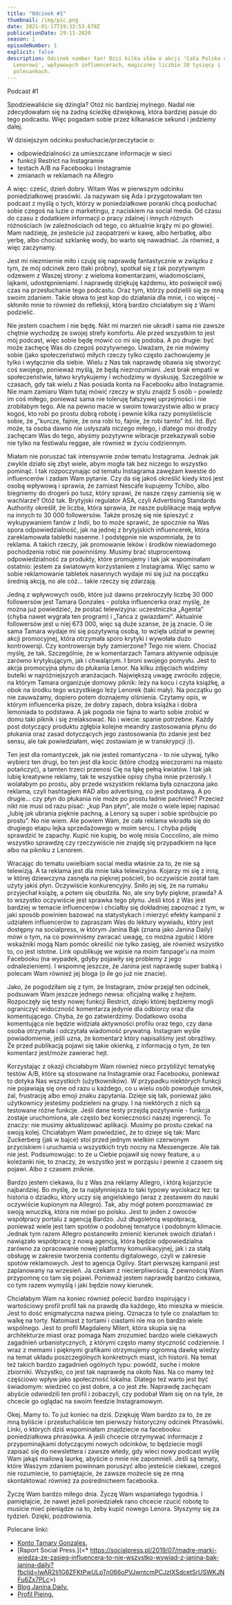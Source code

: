 ```yaml
---
title: "Odcinek #1"
thumbnail: /img/pic.png
date: 2021-01-17T19:33:53.678Z
publicationDate: 29-11-2020
season: 1
episodeNumber: 1
explicit: false
description: Odcinek namber łan! Dziś kilka słów o akcji 'Cała Polska czyta
  Lenorowi', wpływowych influencerach, magicznej liczbie 30 tysięcy i
  polecankach.
---
```


Podcast #1

Spodziewaliście się dżingla? Otóż nic bardziej mylnego. Nadal nie zdecydowałam się na żadną ścieżkę dźwiękową, która bardziej pasuje do tego podcastu. Więc pogadam sobie przez kilkanaście sekund i jedziemy dalej.

W dzisiejszym odcinku posłuchacie/przeczytacie o:

- odpowiedzialności za umieszczane informacje w sieci
- funkcji Restrict na Instagramie
- testach A/B na Facebooku i Instagramie
- zmianach w reklamach na Allegro

A więc: cześć, dzień dobry. Witam Was w pierwszym odcinku poniedziałkowej prasówki. Ja nazywam się Ada i przygotowałam ten podcast z myślą o tych, którzy w poniedziałkowe poranki chcą posłuchać sobie czegoś na luzie o marketingu, z naciskiem na social media. Od czasu do czasu z dodatkiem informacji o pracy zdalnej i innych różnych różnościach (w zależnościach od tego, co aktualnie krąży mi po głowie). Mam nadzieję, że jesteście już zaopatrzeni w kawę, albo herbatkę, albo yerbę, albo chociaż szklankę wody, bo warto się nawadniać. Ja również, a więc zaczynamy.

Jest mi niezmiernie miło i czuję się naprawdę fantastycznie w związku z tym, że mój odcinek zero (taki próbny), spotkał się z tak pozytywnym odzewem z Waszej strony: z wieloma komentarzami, wiadomościami, lajkami, udostępnieniami. I naprawdę dziękuję każdemu, kto poświęcił swój czas na przesłuchanie tego podcastu. Oraz tym, którzy podzielili się ze mną swoim zdaniem. Takie słowa to jest kop do działania dla mnie, i co więcej - skłoniło mnie to również do refleksji, którą bardzo chciałabym się z Wami podzielić.

Nie jestem coachem i nie będę. Nikt mi marzeń nie ukradł i sama nie zawsze chętnie wychodzę ze swojej strefy komfortu. Ale przed wszystkim to jest mój podcast, więc sobie będę mówić co mi się podoba. A po drugie: być może zachęcę Was do czegoś pozytywnego. Uważam, że nie mówimy sobie (jako społeczeństwo) miłych rzeczy tylko często zachowujemy je tylko i wyłącznie dla siebie. Wielu z Nas tak naprawdę obawia się stworzyć coś swojego, ponieważ myślą, że będą niezrozumiani. Jest brak empatii w społeczeństwie, łatwo krytykujemy i wchodzimy w dyskusję. Szczególnie w czasach, gdy tak wielu z Nas posiada konta na Facebooku albo Instagramie. Nie mam zamiaru Wam tutaj mówić rzeczy w stylu znajdź 5 osób – powiedz im coś miłego, ponieważ sama nie toleruję fałszywej uprzejmości i nie zrobiłabym tego. Ale na pewno macie w swoim towarzystwie albo w pracy kogoś, kto robi po prostu dobrą robotę i pewnie kilka razy pomyśleliście sobie, że „"kurcze, fajnie, że ona robi to, fajnie, że robi tamto” itd. itd. Być może, ta osoba dawno nie usłyszała niczego miłego, i dlatego moi drodzy zachęcam Was do tego, abyśmy pozytywne wibracje przekazywali sobie nie tylko na festiwalu reggae, ale również w życiu codziennym.

Miałam nie poruszać tak intensywnie znów tematu Instagrama. Jednak jak zwykle działo się zbyt wiele, abym mogła tak bez niczego to wszystko pominąć. I tak rozpoczynając od tematu Instagrama zawężam kwestie do influencerów i zadam Wam pytanie. Czy da się jakoś określić kiedy ktoś jest osobą wpływową i sprawia, że zamiast Nescafe kupujemy Tchibo, albo biegniemy do drogerii po tusz, który sprawi, że nasze rzęsy zamienią się w wachlarze? Otóż tak. Brytyjski regulator ASA, czyli Advertising Standards Authority określił, że liczba, która sprawia, że nasze publikacje mają wpływ na innych to 30 000 followersów. Także proszę się nie śpieszyć z wykupywaniem fanów z Indii, bo to może sprawić, że spocznie na Was spora odpowiedzialność, jak na jednej z brytyjskich influencerek, która zareklamowała tabletki nasenne. I podstępnie nie wspomniała, że to reklama. A takich rzeczy, jak promowanie leków i środków niewiadomego pochodzenia robić nie powinniśmy. Musimy brać stuprocentową odpowiedzialność za produkty, które promujemy i tak jak wspominałam ostatnio: jestem za światowym korzystaniem z Instagrama. Więc samo w sobie reklamowanie tabletek nasennych wydaje mi się już na początku średnią akcją, no ale cóż… takie rzeczy się zdarzają.

Jedną z wpływowych osób, które już dawno przekroczyły liczbę 30 000 followersów jest Tamara Gonzales - polska influencerka oraz myślę, że można już powiedzieć, że postać telewizyjna: uczestniczka „Agenta” (chyba nawet wygrała ten program) i „Tańca z gwiazdami”. Aktualnie followersów jest u niej 673 000, więc są duże szanse, że ją znacie. O ile sama Tamara wydaje mi się pozytywną osobą, to wzięła udział w pewnej akcji promocyjnej, która otrzymała sporo krytyki i wywołała dużo kontrowersji. Czy kontrowersje były zamierzone? Tego nie wiem. Chociaż myślę, że tak. Szczególnie, że w komentarzach Tamara aktywnie odpisuje zarówno krytykującym, jak i chwalącym. I broni swojego pomysłu. Jest to akcja promocyjna płynu do płukania Lenor. Na kilku zdjęciach widzimy butelki w najróżniejszych aranżacjach. Największą uwagę zwróciło zdjęcie, na którym Tamara organizuje domowy piknik: leży na kocu i czyta książkę, a obok na środku tego wszystkiego leży Lenorek (taki mały). Na początku go nie zauważamy, dopiero potem doznajemy olśnienia. Czytamy opis, w którym influencerka pisze, że dobry zapach, dobra książka i dobra lemoniada to podstawa. A jak pogoda nie fajna to warto sobie zrobić w domu taki piknik i się zrelaksować. No i wiecie: spanie potrzebne. Każdy post dotyczący produktu zgłębia kolejne meandry zastosowania płynu do płukania oraz zasad dotyczących jego zastosowania (to zdanie jest bez sensu, ale tak powiedziałam, więc zostawiam je w transkrypcji :)).

Ten jest dla romantyczek, jak nie jesteś romantyczna - to nie używaj, tylko wybierz ten drugi, bo ten jest dla kocic (które chodzą wieczorami na miasto potańczyć), a tamten trzeci przenosi Cię na łąkę pełną kwiatów. I tak jak lubię kreatywne reklamy, tak te wszystkie opisy chyba mnie przerosły. I wolałabym po prostu, aby przede wszystkim reklama była oznaczona jako reklama, czyli hashtagiem #AD albo advertising, co jest podstawą. A po drugie... czy płyn do płukania nie może po prostu ładnie pachnieć? Przecież nikt nie musi od razu pisać: „kup Pan płyn”, ale może o wiele lepiej napisać „lubię jak ubrania pięknie pachną, a Lenory są super i sobie spróbujcie po prostu”. No nie wiem. Ale powiem Wam, że cała reklama wkradła się do drugiego etapu lejka sprzedażowego w moim sercu. I chyba pójdę sprawdzić te zapachy. Kupić nie kupię, bo wolę misia Coccolino, ale mimo wszystko sprawdzę czy rzeczywiście nie znajdę się przypadkiem na łące albo na pikniku z Lenorem.

Wracając do tematu uwielbiam social media właśnie za to, że nie są telewizją. A ta reklama jest dla mnie taka telewizyjna. Kojarzy mi się z inną, w której dziewczyna zasnęła na pięknej pościeli, bo oczywiście został tam użyty jakiś płyn. Oczywiście konkurencyjny. Śniło jej się, że na rumaku przyjechał książę, a potem się obudziła. No, ale sny były piękne, prawda? A to wszystko oczywiście jest sprawka tego płynu. Jeśli ktoś z Was jest bardziej w temacie influencerów i chciałby się dokładniej zapoznać z tym, w jaki sposób powinien bazować na statystykach i mierzyć efekty kampanii z udziałem influencerów to zapraszam Was do lektury wywiadu, który jest dostępny na socialpress, w którym Janina Bąk (znana jako Janina Daily) mówi o tym, na co powinniśmy zwracać uwagę, co można zgubić i które wskaźniki mogą Nam pomóc określić nie tylko zasięg, ale również wszystko to, co jest istotne. Link opublikuję we wpisie na moim fanpage'u na moim Facebooku (na wypadek, gdyby pojawiły się problemy z jego odnalezieniem). I wspomnę jeszcze, że Janina jest naprawdę super babką i polecam Wam również jej bloga (o ile go już nie znacie).

Jako, że pogodziłam się z tym, że Instagram, znów przejął ten odcinek, podsuwam Wam jeszcze jednego newsa: oficjalną walkę z hejtem. Rozpoczęły się testy nowej funkcji Restrict, dzięki której będziemy mogli ograniczyć widoczność komentarza jedynie dla odbiorcy oraz dla komentującego. Chyba, że go zatwierdzimy. Dodatkowo osoba komentująca nie będzie widziała aktywności profilu oraz tego, czy dana osoba otrzymała i odczytała wiadomość prywatną. Instagram wyśle powiadomienie, jeśli uzna, że komentarz który napisaliśmy jest obraźliwy. Że przed publikacją pojawi się takie okienką, z informacją o tym, że ten komentarz jest/może zawierać hejt.

Korzystając z okazji chciałabym Wam również nieco przybliżyć tematykę testów A/B, które są stosowane na Instagramie oraz Facebooku, ponieważ to dotyka Nas wszystkich (użytkowników). W przypadku niektórych funkcji nie pojawiają się one od razu u każdego, co u wielu osób powoduje smutek, żal, frustrację albo emoji znaku zapytania. Dzieje się tak, ponieważ jako użytkownicy jesteśmy podzieleni na grupy. I na niektórych z nich są testowane różne funkcje. Jeśli dane testy przejdą pozytywnie - funkcja zostaje uruchomiona, ale często bez konieczności naszej ingerencji. To znaczy: nie musimy aktualizować aplikacji. Musimy po prostu czekać na swoją kolej. Chciałabym Wam powiedzieć, że to dzieje się tak: Marc Zuckerberg (jak w bajce) stoi przed jednym wielkim czerwonym przyciskiem i uruchamia u wszystkich tryb nocny na Messengerze. Ale tak nie jest. Podsumowując: to że u Ciebie pojawił się nowy feature, a u koleżanki nie, to znaczy, że wszystko jest w porząsiu i pewnie z czasem się pojawi. Albo z czasem zniknie.

Bardzo jestem ciekawa, ilu z Was zna reklamy Allegro, i którą kojarzycie najbardziej. Bo myślę, że ta najsłynniejsza to taki typowy wyciskacz łez: ta historia o dziadku, który uczy się angielskiego (wraz z zestawem do nauki oczywiście kupionym na Allegro). Tak, aby mógł potem porozmawiać ze swoją wnuczką, która nie mówi po polsku. Jest to jeden z owoców współpracy portalu z agencją Bardzo. Już długoletnią współpracą, ponieważ wiele jest tam spotów o podobnej tematyce i podobnym klimacie. Jednak tym razem Allegro postanowiło zmienić kierunek swoich działań i nawiązało współpracę z nową agencją, która będzie odpowiedzialna zarówno za opracowanie nowej platformy komunikacyjnej, jak i za stałą obsługę w zakresie tworzenia contentu digitalowego, czyli w zakresie spotów reklamowych. Jest to agencja Ogilvy. Start pierwszej kampanii jest zaplanowany na wrzesień. Ja czekam z niecierpliwością. Z pewnością Wam przypomnę co tam się pojawi. Ponieważ jestem naprawdę bardzo ciekawa, co tym razem wymyślą i jaki będzie nowy kierunek.

Chciałabym Wam na koniec również polecić bardzo inspirujący i wartościowy profil profil tak na prawdę dla każdego, kto mieszka w mieście. Jest to dość enigmatyczna nazwa pieing. Oznacza to tyle co znalazłam to: walkę na torty. Natomiast z tortami i ciastami nie ma on bardzo wiele wspólnego. Jest to profil Magdaleny Milert, która skupia się na architekturze miast oraz pomaga Nam zrozumieć bardzo wiele ciekawych zagadnień urbanistycznych, z którymi często mamy styczność codziennie. I wraz z memami i pięknymi grafikami otrzymujemy ogromną dawkę wiedzy na temat układu poszczególnych konkretnych miast, ich historii. Na temat też takich bardzo zagadnień ogólnych typu: powódź, suche i mokre zbiorniki. Wszystko, co jest tak naprawdę na około Nas. Na co mamy też częściowo wpływ jako społeczność lokalna. Dlatego też warto jest być świadomym: wiedzieć co jest dobre, a co jest złe. Naprawdę zachęcam abyście odwiedzili ten profil i zobaczyli, czy podobał Wam się on na tyle, że chcecie go oglądać na swoim feedzie Instagramowym.

Okej. Mamy to. To już koniec na dziś. Dziękuję Wam bardzo za to, że ze mną byliście i przesłuchaliście ten pierwszy historyczny odcinek Phrasówki. Linki, o których dziś wspominałam znajdziecie na facebooku: poniedziałkowa phrasówka. A jeśli chcecie otrzymywać informacje z przypominajkami dotyczącymi nowych odcinków, to będziecie mogli zapisać się do newslettera i zawsze wtedy, gdy wleci nowy podcast wyślę Wam jakąś mailową laurkę, abyście o mnie nie zapomnieli. Jeśli są tematy, które Waszym zdaniem powinnam poruszyć albo jesteście ciekawi, czegoś nie rozumiecie, to pamiętajcie, że zawsze możecie się ze mną skontaktować również za pośrednictwem facebooka.

Życzę Wam bardzo miłego dnia. Życzę Wam wspaniałego tygodnia. I pamiętajcie, że nawet jeżeli poniedziałek rano chcecie rzucić robotę to musicie mieć pieniądze na to, żeby kupić nowego Lenora. Słyszymy się za tydzień. Dzięki, pozdrowienia.

Polecane linki:

- [Konto Tamary Gonzales.](https://www.instagram.com/tamaragonzalezperea)
- [Raport Social Press.](<\* <https://socialpress.pl/2019/07/madre-marki-wiedza-ze-zasieg-influencera-to-nie-wszystko-wywiad-z-janina-bak-janina-daily?fbclid=IwAR2Ij1G6ZFKtPwULpTn066oPVJwntcmPCJzIXSdcetSrUSWKJNFu6Zx7PLc>>)
- [Blog Janina Daily.](https://janinadaily.com)
- [Profil Pieing.](https://www.instagram.com/pieing/)
